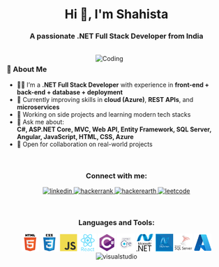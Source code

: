 
<h1 align="center">Hi 👋, I'm Shahista</h1>
<h3 align="center">A passionate .NET Full Stack Developer from India</h3><br>

<img align="right" width="300" src="https://camo.githubusercontent.com/3e38d30f04e42688871c3de0a94852b9ec3c3b767e3ec2f9740fb144e462c47f/68747470733a2f2f63646e2e6472696262626c652e636f6d2f75736572732f323730343431342f73637265656e73686f74732f373436363930332f6d656469612f62303861623537363331366264343538326665663138396634373163643965352e676966" alt="Coding">

### 🚀 About Me

- 👩‍💻 I’m a **.NET Full Stack Developer** with experience in **front-end + back-end + database + deployment**
- 🌱 Currently improving skills in **cloud (Azure)**, **REST APIs**, and **microservices**
- 🔭 Working on side projects and learning modern tech stacks
- 💬 Ask me about:  
  **C#, ASP.NET Core, MVC, Web API, Entity Framework, SQL Server, Angular, JavaScript, HTML, CSS, Azure**
- 🤝 Open for collaboration on real-world projects

<br>

<h3 align="center">Connect with me:</h3>
<p align="center">
  <a href="https://linkedin.com/in/shahista-shaikh" target="blank">
    <img src="https://raw.githubusercontent.com/rahuldkjain/github-profile-readme-generator/master/src/images/icons/Social/linked-in-alt.svg" alt="linkedin" height="40" width="50" />
  </a>
  <a href="https://www.hackerrank.com/shahistashaikh21?hr_r=1" target="blank">
    <img src="https://raw.githubusercontent.com/rahuldkjain/github-profile-readme-generator/master/src/images/icons/Social/hackerrank.svg" alt="hackerrank" height="40" width="50" />
  </a>
  <a href="https://www.hackerearth.com/@shahista11" target="blank">
    <img src="https://avatars.githubusercontent.com/u/3033794?s=280&v=4" alt="hackerearth" height="40" width="50" />
  </a>
  <a href="https://leetcode.com/Shahista_Shaikh/" target="blank">
    <img src="https://cdn.iconscout.com/icon/free/png-256/free-leetcode-3521542-2944960.png" alt="leetcode" height="40" width="50" />
  </a>
</p>

<br>

<h3 align="center">Languages and Tools:</h3>
<p align="center">

  <!-- HTML -->
  <img src="https://raw.githubusercontent.com/devicons/devicon/master/icons/html5/html5-original-wordmark.svg" alt="html5" width="40" height="40"/>

  <!-- CSS -->
  <img src="https://raw.githubusercontent.com/devicons/devicon/master/icons/css3/css3-original-wordmark.svg" alt="css3" width="40" height="40"/>

  <!-- JavaScript -->
  <img src="https://raw.githubusercontent.com/devicons/devicon/master/icons/javascript/javascript-original.svg" alt="javascript" width="40" height="40"/>

  <!-- React.js -->
  <img src="https://raw.githubusercontent.com/devicons/devicon/master/icons/react/react-original-wordmark.svg" alt="react" width="40" height="40"/>

  <!-- C# -->
  <img src="https://raw.githubusercontent.com/devicons/devicon/master/icons/csharp/csharp-original.svg" alt="csharp" width="40" height="40"/>

  <!-- ASP.NET Core -->
  <img src="asp.net core.jpg" alt="aspnetcore" width="40" height="40"/>

  <!-- .NET -->
  <img src=".netms.jpg" alt=".NET" width="40" height="40"/>

  <!-- Entity Framework -->
  <img src="entity framework.png" alt="entity-framework" width="40" height="40"/>

  <!-- SQL Server -->
  <img src="sql.png" alt="SQL Server" width="40" height="40"/>

  <!-- Azure -->
  <img src="https://raw.githubusercontent.com/devicons/devicon/master/icons/azure/azure-original.svg" alt="azure" width="40" height="40"/>

  <!-- Visual Studio -->
  <img src="https://visualstudio.microsoft.com/wp-content/uploads/2021/10/Product-Icon.svg" alt="visualstudio" width="40" height="40"/>

</p>
